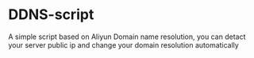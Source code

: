 # DDNS-script
A simple script based on Aliyun Domain name resolution, you can detact your server public ip and change your domain resolution automatically
